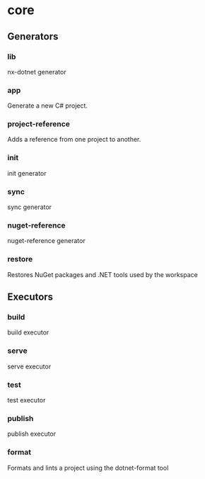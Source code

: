 # core

## Generators

### lib 
nx-dotnet generator

### app 
Generate a new C# project.

### project-reference 
Adds a reference from one project to another.

### init 
init generator

### sync 
sync generator

### nuget-reference 
nuget-reference generator

### restore 
Restores NuGet packages and .NET tools used by the workspace


## Executors

### build 
build executor

### serve 
serve executor

### test 
test executor

### publish 
publish executor

### format 
Formats and lints a project using the dotnet-format tool
